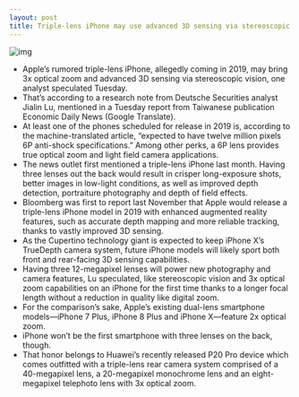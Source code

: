 ```yaml
---
layout: post
title: Triple-lens iPhone may use advanced 3D sensing via stereoscopic vision
---
```

![img](http://media.idownloadblog.com/wp-content/uploads/2017/10/iPhone-8-Plus-ad-Portrait-Lighting-002.jpg)
* Apple’s rumored triple-lens iPhone, allegedly coming in 2019, may bring 3x optical zoom and advanced 3D sensing via stereoscopic vision, one analyst speculated Tuesday.
* That’s according to a research note from Deutsche Securities analyst Jialin Lu, mentioned in a Tuesday report from Taiwanese publication Economic Daily News (Google Translate).
* At least one of the phones scheduled for release in 2019 is, according to the machine-translated article, “expected to have twelve million pixels 6P anti-shock specifications.” Among other perks, a 6P lens provides true optical zoom and light field camera applications.
* The news outlet first mentioned a triple-lens iPhone last month. Having three lenses out the back would result in crisper long-exposure shots, better images in low-light conditions, as well as improved depth detection, portraiture photography and depth of field effects.
* Bloomberg was first to report last November that Apple would release a triple-lens iPhone model in 2019 with enhanced augmented reality features, such as accurate depth mapping and more reliable tracking, thanks to vastly improved 3D sensing.
* As the Cupertino technology giant is expected to keep iPhone X’s TrueDepth camera system, future iPhone models will likely sport both front and rear-facing 3D sensing capabilities.
* Having three 12-megapixel lenses will power new photography and camera features, Lu speculated, like stereoscopic vision and 3x optical zoom capabilities on an iPhone for the first time thanks to a longer focal length without a reduction in quality like digital zoom.
* For the comparison’s sake, Apple’s existing dual-lens smartphone models—iPhone 7 Plus, iPhone 8 Plus and iPhone X—feature 2x optical zoom.
* iPhone won’t be the first smartphone with three lenses on the back, though.
* That honor belongs to Huawei’s recently released P20 Pro device which comes outfitted with a triple-lens rear camera system comprised of a 40-megapixel lens, a 20-megapixel monochrome lens and an eight-megapixel telephoto lens with 3x optical zoom.

